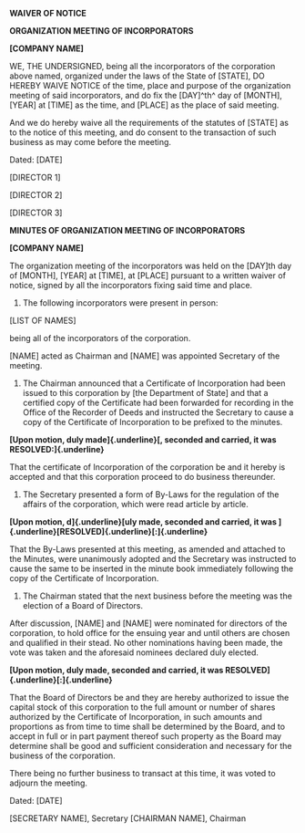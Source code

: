 **WAIVER OF NOTICE**

**ORGANIZATION MEETING OF INCORPORATORS**

**\[COMPANY NAME\]**

WE, THE UNDERSIGNED, being all the incorporators of the corporation
above named, organized under the laws of the State of \[STATE\], DO
HEREBY WAIVE NOTICE of the time, place and purpose of the organization
meeting of said incorporators, and do fix the \[DAY\]^th^ day of
\[MONTH\], \[YEAR\] at \[TIME\] as the time, and \[PLACE\] as the place
of said meeting.

And we do hereby waive all the requirements of the statutes of \[STATE\]
as to the notice of this meeting, and do consent to the transaction of
such business as may come before the meeting.

Dated: \[DATE\]

\[DIRECTOR 1\]

\[DIRECTOR 2\]

\[DIRECTOR 3\]

**MINUTES OF ORGANIZATION MEETING OF INCORPORATORS**

**\[COMPANY NAME\]**

The organization meeting of the incorporators was held on the \[DAY\]th
day of \[MONTH\], \[YEAR\] at \[TIME\], at \[PLACE\] pursuant to a
written waiver of notice, signed by all the incorporators fixing said
time and place.

1.  The following incorporators were present in person:

\[LIST OF NAMES\]

being all of the incorporators of the corporation.

\[NAME\] acted as Chairman and \[NAME\] was appointed Secretary of the
meeting.

1.  The Chairman announced that a Certificate of Incorporation had been
    issued to this corporation by \[the Department of State\] and that a
    certified copy of the Certificate had been forwarded for recording
    in the Office of the Recorder of Deeds and instructed the Secretary
    to cause a copy of the Certificate of Incorporation to be prefixed
    to the minutes.

**[Upon motion, duly made]{.underline}[, seconded and carried, it was
RESOLVED:]{.underline}**

That the certificate of Incorporation of the corporation be and it
hereby is accepted and that this corporation proceed to do business
thereunder.

1.  The Secretary presented a form of By-Laws for the regulation of the
    affairs of the corporation, which were read article by article.

**[Upon motion, d]{.underline}[uly made, seconded and carried, it was
]{.underline}[RESOLVED]{.underline}[:]{.underline}**

That the By-Laws presented at this meeting, as amended and attached to
the Minutes, were unanimously adopted and the Secretary was instructed
to cause the same to be inserted in the minute book immediately
following the copy of the Certificate of Incorporation.

1.  The Chairman stated that the next business before the meeting was
    the election of a Board of Directors.

After discussion, \[NAME\] and \[NAME\] were nominated for directors of
the corporation, to hold office for the ensuing year and until others
are chosen and qualified in their stead. No other nominations having
been made, the vote was taken and the aforesaid nominees declared duly
elected.

**[Upon motion, duly made, seconded and carried, it was
RESOLVED]{.underline}[:]{.underline}**

That the Board of Directors be and they are hereby authorized to issue
the capital stock of this corporation to the full amount or number of
shares authorized by the Certificate of Incorporation, in such amounts
and proportions as from time to time shall be determined by the Board,
and to accept in full or in part payment thereof such property as the
Board may determine shall be good and sufficient consideration and
necessary for the business of the corporation.

There being no further business to transact at this time, it was voted
to adjourn the meeting.

Dated: \[DATE\]

\[SECRETARY NAME\], Secretary \[CHAIRMAN NAME\], Chairman
